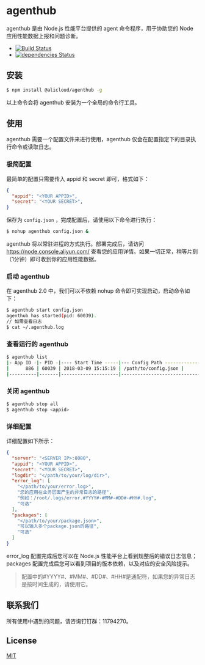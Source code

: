 agenthub
===========

agenthub 是由 Node.js 性能平台提供的 agent 命令程序，用于协助您的 Node 应用性能数据上报和问题诊断。

- [![Build Status](https://travis-ci.org/aliyun-node/agenthub.svg?branch=master)](https://travis-ci.org/aliyun-node/agenthub)
- [![dependencies Status](https://david-dm.org/aliyun-node/agenthub/status.svg)](https://david-dm.org/aliyun-node/agenthub)

## 安装

```sh
$ npm install @alicloud/agenthub -g
```

以上命令会将 agenthub 安装为一个全局的命令行工具。

## 使用
agenthub 需要一个配置文件来进行使用，agenthub 仅会在配置指定下的目录执行命令或读取日志。

### 极简配置

最简单的配置只需要传入 appid 和 secret 即可，格式如下：

```json
{
  "appid": "<YOUR APPID>",
  "secret": "<YOUR SECRET>",
}
```

保存为 `config.json` ，完成配置后，请使用以下命令进行执行：

```sh
$ nohup agenthub config.json &
```

agenthub 将以常驻进程的方式执行。部署完成后，请访问 <https://node.console.aliyun.com/> 查看您的应用详情。如果一切正常，稍等片刻（1分钟）即可收到你的应用性能数据。

### 启动 agenthub

在 agenthub 2.0 中，我们可以不依赖 nohup 命令即可实现启动，启动命令如下：

```sh
$ agenthub start config.json
agenthub has started(pid: 60039).
// 如需查看日志
$ cat ~/.agenthub.log
```

### 查看运行的 agenthub

```sh
$ agenthub list
|- App ID -|- PID -|---- Start Time -----|--- Config Path ------------------------------------|
|      886 | 60039 | 2018-03-09 15:15:19 | /path/to/config.json |
|----------|-------|---------------------|----------------------------------------------------|
```

### 关闭 agenthub

```sh
$ agenthub stop all
$ agenthub stop <appid>
```

### 详细配置

详细配置如下所示：

```json
{
  "server": "<SERVER IP>:8080",
  "appid": "<YOUR APPID>",
  "secret": "<YOUR SECRET>",
  "logdir": "</path/to/your/log/dir>",
  "error_log": [
    "</path/to/your/error.log>",
    "您的应用在业务层面产生的异常日志的路径",
    "例如：/root/.logs/error.#YYYY#-#MM#-#DD#-#HH#.log",
    "可选"
  ],
  "packages": [
    "</path/to/your/package.json>",
    "可以输入多个package.json的路径",
    "可选"
  ]
}
```
error_log 配置完成后您可以在 Node.js 性能平台上看到规整后的错误日志信息；packages 配置完成后您可以看到项目的版本依赖，以及对应的安全风险提示。

> 配置中的#YYYY#、#MM#、#DD#、#HH#是通配符，如果您的异常日志是按时间生成的，请使用它。

## 联系我们

所有使用中遇到的问题，请咨询钉钉群：11794270。

## License

[MIT](LICENSE)
